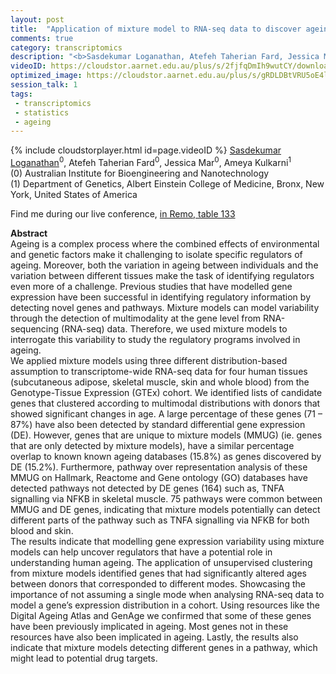 ```yaml
---
layout: post
title:  "Application of mixture model to RNA-seq data to discover ageing regulators "
comments: true
category: transcriptomics
description: "<b>Sasdekumar Loganathan, Atefeh Taherian Fard, Jessica Mar, Ameya Kulkarni</b><br/>Ageing is a complex process where the combined eff..."
videoID: https://cloudstor.aarnet.edu.au/plus/s/2fjfqDmIh9wutCY/download
optimized_image: https://cloudstor.aarnet.edu.au/plus/s/gRDLDBtVRU5oE4l/download
session_talk: 1
tags:
 - transcriptomics
 - statistics
 - ageing
---
```

{% include cloudstorplayer.html id=page.videoID %}
<u>Sasdekumar Loganathan</u><sup>0</sup>, Atefeh Taherian Fard<sup>0</sup>, Jessica Mar<sup>0</sup>, Ameya Kulkarni<sup>1</sup><br/>
\(0\) Australian Institute for Bioengineering and Nanotechnology<br/>
\(1\) Department of Genetics, Albert Einstein College of Medicine, Bronx, New York, United States of America

Find me during our live conference, [in Remo, table 133](https://remo.co)

<b>Abstract</b><br/>
Ageing is a complex process where the combined effects of environmental and genetic factors make it challenging to isolate specific regulators of ageing. Moreover, both the variation in ageing between individuals and the variation between different tissues make the task of identifying regulators even more of a challenge. Previous studies that have modelled gene expression have been successful in identifying regulatory information by detecting novel genes and pathways. Mixture models can model variability through the detection of multimodality at the gene level from RNA-sequencing \(RNA-seq\) data. Therefore, we used mixture models to interrogate this variability to study the regulatory programs involved in ageing. <br/>We applied mixture models using three different distribution-based assumption to transcriptome-wide RNA-seq data for four human tissues \(subcutaneous adipose, skeletal muscle, skin and whole blood\) from the Genotype-Tissue Expression \(GTEx\) cohort. We identified lists of candidate genes that clustered according to multimodal distributions with donors that showed significant changes in age. A large percentage of these genes \(71 – 87%\) have also been detected by standard differential gene expression \(DE\). However, genes that are unique to mixture models \(MMUG\) \(ie. genes that are only detected by mixture models\), have a similar percentage overlap to known known ageing databases \(15.8%\) as genes discovered by DE \(15.2%\). Furthermore, pathway over representation analysis of these MMUG on Hallmark, Reactome and Gene ontology \(GO\) databases have detected pathways not detected by DE genes \(164\) such as, TNFA signalling via NFKB in skeletal muscle. 75 pathways were common between MMUG and DE genes, indicating that mixture models potentially can detect different parts of the pathway such as TNFA signalling via NFKB for both blood and skin. <br/>The results indicate that modelling gene expression variability using mixture models can help uncover regulators that have a potential role in understanding human ageing. The application of unsupervised clustering from mixture models identified genes that had significantly altered ages between donors that corresponded to different modes. Showcasing the importance of not assuming a single mode when analysing RNA-seq data to model a gene’s expression distribution in a cohort. Using resources like the Digital Ageing Atlas and GenAge we confirmed that some of these genes have been previously implicated in ageing. Most genes not in these resources have also been implicated in ageing. Lastly, the results also indicate that mixture models detecting different genes in a pathway, which might lead to potential drug targets.<br/>
